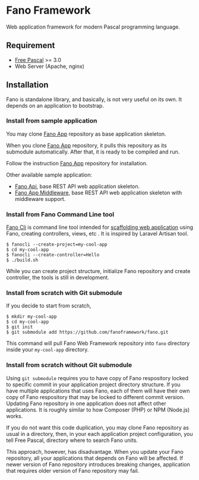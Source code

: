 # Fano Framework

Web application framework for modern Pascal programming language.

## Requirement

- [Free Pascal](https://www.freepascal.org/) >= 3.0
- Web Server (Apache, nginx)

## Installation

Fano is standalone library, and basically, is not very useful on its own.
It depends on an application to bootstrap.

### Install from sample application

You may clone [Fano App](https://github.com/fanoframework/fano-app) repository as base application skeleton.

When you clone [Fano App](https://github.com/fanoframework/fano-app) repository,
it pulls this repository as its submodule automatically. After that, it is ready to be compiled and run.

Follow the instruction [Fano App](https://github.com/fanoframework/fano-app) repository for installation.

Other available sample application:

- [Fano Api](https://github.com/fanoframework/fano-api), base REST API web application skeleton.
- [Fano App Middleware](https://github.com/fanoframework/fano-app-middleware), base REST API web application skeleton with middleware support.

### Install from Fano Command Line tool

[Fano Cli](https://github.com/fanoframework/fano-cli) is command line tool intended
for [scaffolding web application](https://fanoframework.github.io/scaffolding-with-fano-cli/) using Fano, creating controllers, views, etc . It is inspired by Laravel Artisan tool.

    $ fanocli --create-project=my-cool-app
    $ cd my-cool-app
    $ fanocli --create-controller=Hello
    $ ./build.sh

While you can create project structure, initialize Fano repository and create controller, the tools is still in development.

### Install from scratch with Git submodule

If you decide to start from scratch,

    $ mkdir my-cool-app
    $ cd my-cool-app
    $ git init
    $ git submodule add https://github.com/fanoframework/fano.git

This command will pull Fano Web Framework repository into `fano` directory inside your `my-cool-app` directory.

### Install from scratch without Git submodule

Using `git submodule` requires you to have copy of Fano respository locked to specific commit in your application project directory structure. If you have multiple applications that uses Fano, each of them will have their own copy of Fano respository that may be locked to different commit version. Updating Fano repository in one application does not affect other applications. It is roughly similar to how Composer (PHP) or NPM (Node.js) works.

If you do not want this code duplication, you may clone Fano repository as usual
in a directory, then, in your each application project configuration, you tell
Free Pascal, directory where to search Fano units.

This approach, however, has disadvantage. When you update your Fano repository,
all your applications that depends on Fano will be affected. If newer version of Fano repository introduces breaking changes, application that requires older version of Fano repository may fail.
